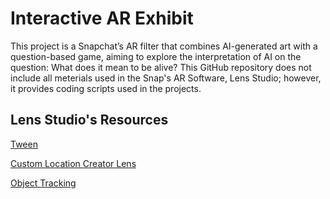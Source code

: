 # Interactive AR Exhibit

This project is a Snapchat’s AR filter that combines AI-generated art with a question-based game, aiming to explore the interpretation of AI on the question: What does it mean to be alive? This GitHub repository does not include all meterials used in the Snap's AR Software, Lens Studio; however, it provides coding scripts used in the projects.

## Lens Studio's Resources
[Tween]([https://www.physionet.org/content/mitdb/1.0.0/](https://docs.snap.com/lens-studio/references/templates/world/tween#tutorial)https://docs.snap.com/lens-studio/references/templates/world/tween#tutorial)

[Custom Location Creator Lens](https://docs.snap.com/lens-studio/references/templates/landmarker/custom-landmarker-scan#video-walkthrough)

[Object Tracking](https://docs.snap.com/lens-studio/references/guides/lens-features/tracking/world/object-tracking#adding-object-tracking-to-your-project)
